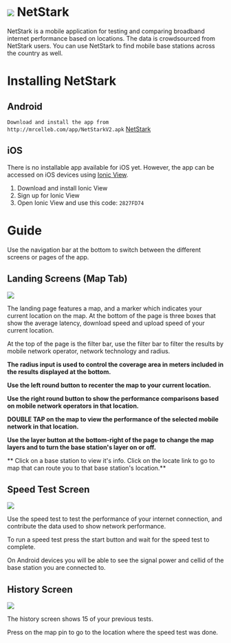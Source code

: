 # ![](http://mrcelleb.com/img/netstark/favicon.ico) NetStark
NetStark is a mobile application for testing and comparing broadband internet performance based on locations. The data is crowdsourced from NetStark users. 
You can use NetStark to find mobile base stations across the country as well.

# Installing NetStark
## Android
`Download and install the app from http://mrcelleb.com/app/NetStarkV2.apk` [NetStark](http://mrcelleb.com/app/NetStarkV2.apk)

## iOS
There is no installable app available for iOS yet. However, the app can be accessed on iOS devices using [Ionic View](https://view.ionic.io).

1. Download and install Ionic View
2. Sign up for Ionic View
3. Open Ionic View and use this code: 
`2827FD74`

# Guide

Use the navigation bar at the bottom to switch between the different screens or pages of the app.

## Landing Screens (Map Tab)
![](http://mrcelleb.com/img/netstark/landingpage.png)

The landing page features a map, and a marker which indicates your current location on the map.
At the bottom of the page is three boxes that show the average latency, download speed and upload speed of your current location.

At the top of the page is the filter bar, use the filter bar to filter the results by mobile network operator, network technology and radius.

**The radius input is used to control the coverage area in meters included in the results displayed at the bottom.**

**Use the left round button to recenter the map to your current location.**

**Use the right round button to show the performance comparisons based on mobile network operators in that location.**

**DOUBLE TAP on the map to view the performance of the selected mobile network in that location.**

**Use the layer button at the bottom-right of the page to change the map layers and to turn the base station's layer on or off.**

** Click on a base station to view it's info. Click on the locate link to go to map that can route you to that base station's location.**

## Speed Test Screen
![](http://mrcelleb.com/img/netstark/speedtest.png)

Use the speed test to test the performance of your internet connection, and contribute the data used to show network performance.

To run a speed test press the start button and wait for the speed test to complete.

On Android devices you will be able to see the signal power and cellid of the base station you are connected to.

## History Screen
![](http://mrcelleb.com/img/netstark/history.png)

The history screen shows 15 of your previous tests.

Press on the map pin to go to the location where the speed test was done.
